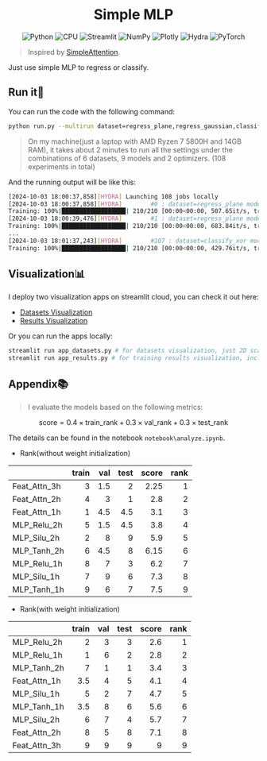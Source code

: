 <div align="center">

# Simple MLP

![Python](https://img.shields.io/badge/Python-3.11-blue)
![CPU](https://img.shields.io/badge/CPU-x86__64-lightgrey)
![Streamlit](https://img.shields.io/badge/Streamlit-1.39.0-FF4B4B)
![NumPy](https://img.shields.io/badge/NumPy-1.26.4-013243)
![Plotly](https://img.shields.io/badge/Plotly-5.19.0-3F4F75)
![Hydra](https://img.shields.io/badge/HYDRA-1.3.2-89B8CD)
![PyTorch](https://img.shields.io/badge/PyTorch-2.2.0-EE4C2C)

</div>

> Inspired by [SimpleAttention](https://github.com/donglinkang2021/SimpleAttention).

Just use simple MLP to regress or classify.

## Run it💨

You can run the code with the following command:

```bash
python run.py --multirun dataset=regress_plane,regress_gaussian,classify_two_gauss,classify_spiral,classify_circle,classify_xor model=mlp_relu_1h,mlp_relu_2h,mlp_tanh_1h,mlp_tanh_2h,mlp_silu_1h,mlp_silu_2h,feat_attn_1h,feat_attn_2h,feat_attn_3h optimizer=adam,sgd
```

> On my machine(just a laptop with AMD Ryzen 7 5800H and 14GB RAM), it takes about 2 minutes to run all the settings under the combinations of 6 datasets, 9 models and 2 optimizers. (108 experiments in total)

And the running output will be like this:

```bash
[2024-10-03 18:00:37,858][HYDRA] Launching 108 jobs locally
[2024-10-03 18:00:37,858][HYDRA]        #0 : dataset=regress_plane model=mlp_relu_1h optimizer=adam
Training: 100%|██████████████████| 210/210 [00:00<00:00, 507.65it/s, train=0.00677, val=0.00826, test=0.00795, step=209]
[2024-10-03 18:00:39,476][HYDRA]        #1 : dataset=regress_plane model=mlp_relu_1h optimizer=sgd
Training: 100%|██████████████████| 210/210 [00:00<00:00, 683.84it/s, train=0.00618, val=0.00827, test=0.00712, step=209]
...
[2024-10-03 18:01:37,243][HYDRA]        #107 : dataset=classify_xor model=feat_attn_3h optimizer=sgd
Training: 100%|██████████████████| 210/210 [00:00<00:00, 429.76it/s, train=0.693, val=0.693, test=0.694, step=209]
```

## Visualization📊

I deploy two visualization apps on streamlit cloud, you can check it out here:

- [Datasets Visualization](https://donglinkang2021-simplemlp-app-datasets-t3w3g8.streamlit.app/)
- [Results Visualization](https://donglinkang2021-simplemlp-app-results-5v1xze.streamlit.app/)

Or you can run the apps locally:

```bash
streamlit run app_datasets.py # for datasets visualization, just 2D scatter plot
streamlit run app_results.py # for training results visualization, including `config.yaml` and loss curve of 108 experiments
```

## Appendix📚

> I evaluate the models based on the following metrics:

$$
\text{score} = 0.4 \times \text{train\_rank} + 0.3 \times \text{val\_rank} + 0.3 \times \text{test\_rank}
$$

The details can be found in the notebook `notebook\analyze.ipynb`.

- Rank(without weight initialization)

|              |   train |   val |   test |   score |   rank |
|:-------------|--------:|------:|-------:|--------:|-------:|
| Feat_Attn_3h |       3 |   1.5 |    2   |    2.25 |      1 |
| Feat_Attn_2h |       4 |   3   |    1   |    2.8  |      2 |
| Feat_Attn_1h |       1 |   4.5 |    4.5 |    3.1  |      3 |
| MLP_Relu_2h  |       5 |   1.5 |    4.5 |    3.8  |      4 |
| MLP_Silu_2h  |       2 |   8   |    9   |    5.9  |      5 |
| MLP_Tanh_2h  |       6 |   4.5 |    8   |    6.15 |      6 |
| MLP_Relu_1h  |       8 |   7   |    3   |    6.2  |      7 |
| MLP_Silu_1h  |       7 |   9   |    6   |    7.3  |      8 |
| MLP_Tanh_1h  |       9 |   6   |    7   |    7.5  |      9 |

- Rank(with weight initialization)

|              |   train |   val |   test |   score |   rank |
|:-------------|--------:|------:|-------:|--------:|-------:|
| MLP_Relu_2h  |     2   |     3 |      3 |     2.6 |      1 |
| MLP_Relu_1h  |     1   |     6 |      2 |     2.8 |      2 |
| MLP_Tanh_2h  |     7   |     1 |      1 |     3.4 |      3 |
| Feat_Attn_1h |     3.5 |     4 |      5 |     4.1 |      4 |
| MLP_Silu_1h  |     5   |     2 |      7 |     4.7 |      5 |
| MLP_Tanh_1h  |     3.5 |     8 |      6 |     5.6 |      6 |
| MLP_Silu_2h  |     6   |     7 |      4 |     5.7 |      7 |
| Feat_Attn_2h |     8   |     5 |      8 |     7.1 |      8 |
| Feat_Attn_3h |     9   |     9 |      9 |     9   |      9 |